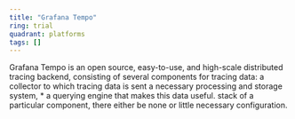 ```yaml
---
title: "Grafana Tempo"
ring: trial
quadrant: platforms
tags: []
---
```


Grafana Tempo is an open source, easy-to-use, and high-scale distributed tracing backend, consisting of several components for tracing data: a collector to which tracing data is sent a necessary processing and storage system, * a querying engine that makes this data useful. stack of a particular component, there either be none or little necessary configuration. 
